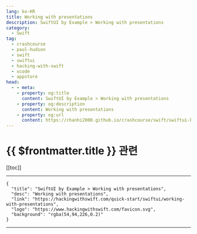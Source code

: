 ```yaml
---
lang: ko-KR
title: Working with presentations
description: SwiftUI by Example > Working with presentations
category:
  - Swift
tag: 
  - crashcourse
  - paul-hudson
  - swift
  - swiftui
  - hacking-with-swift
  - xcode
  - appstore
head:
  - - meta:
    - property: og:title
      content: SwiftUI by Example > Working with presentations
    - property: og:description
      content: Working with presentations
    - property: og:url
      content: https://chanhi2000.github.io/crashcourse/swift/swiftui-by-example/14-alerts-and-menus/working-with-presentations.html
---
```


# {{ $frontmatter.title }} 관련

[[toc]]

---

```component VPCard
{
  "title": "SwiftUI by Example > Working with presentations",
  "desc": "Working with presentations",
  "link": "https://hackingwithswift.com/quick-start/swiftui/working-with-presentations",
  "logo": "https://www.hackingwithswift.com/favicon.svg",
  "background": "rgba(54,94,226,0.2)"
}
```

---

<TagLinks />